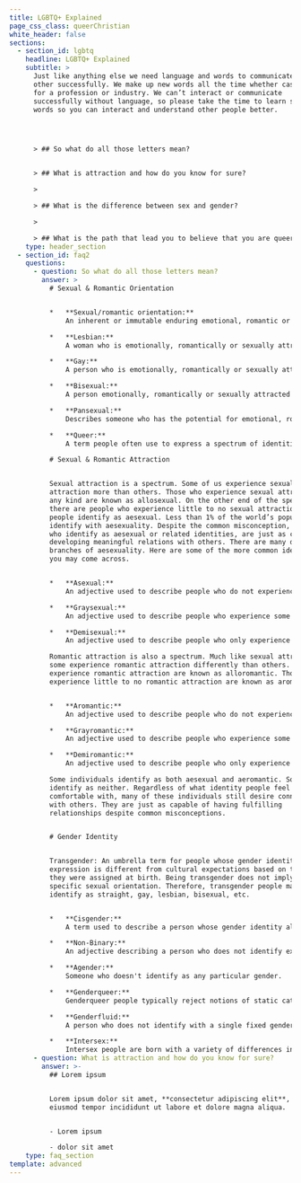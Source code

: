 ```yaml
---
title: LGBTQ+ Explained
page_css_class: queerChristian
white_header: false
sections:
  - section_id: lgbtq
    headline: LGBTQ+ Explained
    subtitle: >
      Just like anything else we need language and words to communicate to each
      other successfully. We make up new words all the time whether casually or
      for a profession or industry. We can’t interact or communicate
      successfully without language, so please take the time to learn some new
      words so you can interact and understand other people better. 




      > ## So what do all those letters mean?


      > ## What is attraction and how do you know for sure?

      >

      > ## What is the difference between sex and gender?

      >

      > ## What is the path that lead you to believe that you are queer?
    type: header_section
  - section_id: faq2
    questions:
      - question: So what do all those letters mean?
        answer: >
          # Sexual & Romantic Orientation


          *   **Sexual/romantic orientation:**
              An inherent or immutable enduring emotional, romantic or sexual attraction to other people. Note: an individual’s sexual orientation is independent of their gender identity.

          *   **Lesbian:**
              A woman who is emotionally, romantically or sexually attracted to other women. Women and non-binary people may use this term to describe themselves.

          *   **Gay:**
              A person who is emotionally, romantically or sexually attracted to members of the same gender. Men, women and non-binary people may use this term to describe themselves.

          *   **Bisexual:**
              A person emotionally, romantically or sexually attracted to more than one sex, gender or gender identity though not necessarily simultaneously, in the same way or to the same degree. People may experience this attraction in differing ways and degrees over their lifetime. Bisexual people need not have had specific sexual experiences to be bisexual; in fact, they need not have had any sexual experience at all to identify as bisexual. Sometimes used interchangeably with pansexual.

          *   **Pansexual:**
              Describes someone who has the potential for emotional, romantic or sexual attraction to people of all genders though not necessarily simultaneously, in the same way or to the same degree. People may experience this attraction in differing ways and degrees over their lifetime. Pansexual people need not have had specific sexual experiences to be pansexual; in fact, they need not have had any sexual experience at all to identify as pansexual. Sometimes used interchangeably with bisexual.

          *   **Queer:**
              A term people often use to express a spectrum of identities and orientations that are counter to the mainstream. Queer is often used as a catch-all to include many people, including those who do not identify as exclusively straight and/or folks who have non-binary or genderexpansive identities. This term was previously used as a slur, but has been reclaimed by many parts of the LGBTQ movement.

          # Sexual & Romantic Attraction


          Sexual attraction is a spectrum. Some of us experience sexual
          attraction more than others. Those who experience sexual attraction of
          any kind are known as allosexual. On the other end of the spectrum,
          there are people who experience little to no sexual attraction. These
          people identify as aesexual. Less than 1% of the world’s population
          identify with aesexuality. Despite the common misconception, people
          who identify as aesexual or related identities, are just as capable of
          developing meaningful relations with others. There are many different
          branches of aesexuality. Here are some of the more common identities
          you may come across.


          *   **Asexual:**
              An adjective used to describe people who do not experience sexual attraction.

          *   **Graysexual:**
              An adjective used to describe people who experience some or little sexual attraction.

          *   **Demisexual:**
              An adjective used to describe people who only experience sexual attraction to an individual after an emotional connection has been established.

          Romantic attraction is also a spectrum. Much like sexual attraction,
          some experience romantic attraction differently than others. Those who
          experience romantic attraction are known as alloromantic. Those who
          experience little to no romantic attraction are known as aromantic.


          *   **Aromantic:**
              An adjective used to describe people who do not experience romantic attraction.

          *   **Grayromantic:**
              An adjective used to describe people who experience some or little romantic attraction.

          *   **Demiromantic:**
              An adjective used to describe people who only experience romantic attraction to an individual after an emotional connection has been established.

          Some individuals identify as both aesexual and aeromantic. Some
          identify as neither. Regardless of what identity people feel
          comfortable with, many of these individuals still desire connections
          with others. They are just as capable of having fulfilling
          relationships despite common misconceptions.


          # Gender Identity


          Transgender: An umbrella term for people whose gender identity and/or
          expression is different from cultural expectations based on the sex
          they were assigned at birth. Being transgender does not imply any
          specific sexual orientation. Therefore, transgender people may
          identify as straight, gay, lesbian, bisexual, etc.


          *   **Cisgender:**
              A term used to describe a person whose gender identity aligns with those typically associated with the sex assigned to them at birth.

          *   **Non-Binary:**
              An adjective describing a person who does not identify exclusively as a man or a woman. Non-binary people may identify as being both a man and a woman, somewhere in between, or as falling completely outside these categories. While many also identify as transgender, not all non-binary people do. Non-binary can also be used as an umbrella term encompassing identities such as agender, bigender, genderqueer or gender-fluid.

          *   **Agender:**
              Someone who doesn't identify as any particular gender.

          *   **Genderqueer:**
              Genderqueer people typically reject notions of static categories of gender and embrace a fluidity of gender identity and often, though not always, sexual orientation. People who identify as "genderqueer" may see themselves as being both male and female, neither male nor female or as falling completely outside these categories.

          *   **Genderfluid:**
              A person who does not identify with a single fixed gender or has a fluid or unfixed gender identity.

          *   **Intersex:**
              Intersex people are born with a variety of differences in their sex traits and reproductive anatomy. There is a wide variety of difference among intersex variations, including differences in genitalia, chromosomes, gonads, internal sex organs, hormone production, hormone response, and/or secondary sex traits.
      - question: What is attraction and how do you know for sure?
        answer: >-
          ## Lorem ipsum


          Lorem ipsum dolor sit amet, **consectetur adipiscing elit**, sed do
          eiusmod tempor incididunt ut labore et dolore magna aliqua.


          - Lorem ipsum

          - dolor sit amet
    type: faq_section
template: advanced
---
```

